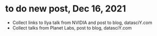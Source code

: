 # to do new post, Dec 16, 2021  

 * Collect links to Ilya talk from NVIDIA and post to blog, datasciY.com   
 * Collect talks from Planet Labs, post to blog, datasciY.com  

